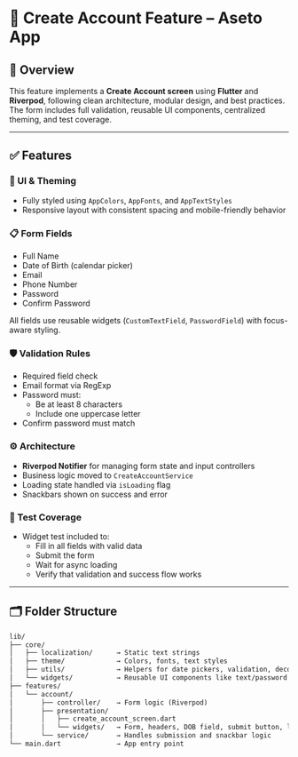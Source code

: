 # 👤 Create Account Feature – Aseto App

## 📌 Overview

This feature implements a **Create Account screen** using **Flutter** and **Riverpod**, following clean architecture, modular design, and best practices. The form includes full validation, reusable UI components, centralized theming, and test coverage.

---

## ✅ Features

### 🎨 UI & Theming
- Fully styled using `AppColors`, `AppFonts`, and `AppTextStyles`
- Responsive layout with consistent spacing and mobile-friendly behavior

### 📋 Form Fields
- Full Name  
- Date of Birth (calendar picker)  
- Email  
- Phone Number  
- Password  
- Confirm Password  

All fields use reusable widgets (`CustomTextField`, `PasswordField`) with focus-aware styling.

### 🛡️ Validation Rules
- Required field check
- Email format via RegExp
- Password must:
  - Be at least 8 characters
  - Include one uppercase letter
- Confirm password must match

### ⚙️ Architecture
- **Riverpod Notifier** for managing form state and input controllers
- Business logic moved to `CreateAccountService`
- Loading state handled via `isLoading` flag
- Snackbars shown on success and error

### 🧪 Test Coverage
- Widget test included to:
  - Fill in all fields with valid data
  - Submit the form
  - Wait for async loading
  - Verify that validation and success flow works

---

## 🗂️ Folder Structure

```txt
lib/
├── core/
│   ├── localization/      → Static text strings
│   ├── theme/             → Colors, fonts, text styles
│   ├── utils/             → Helpers for date pickers, validation, decoration
│   └── widgets/           → Reusable UI components like text/password fields
├── features/
│   └── account/
│       ├── controller/    → Form logic (Riverpod)
│       ├── presentation/
│       │   ├── create_account_screen.dart
│       │   └── widgets/   → Form, headers, DOB field, submit button, login text
│       └── service/       → Handles submission and snackbar logic
└── main.dart              → App entry point
